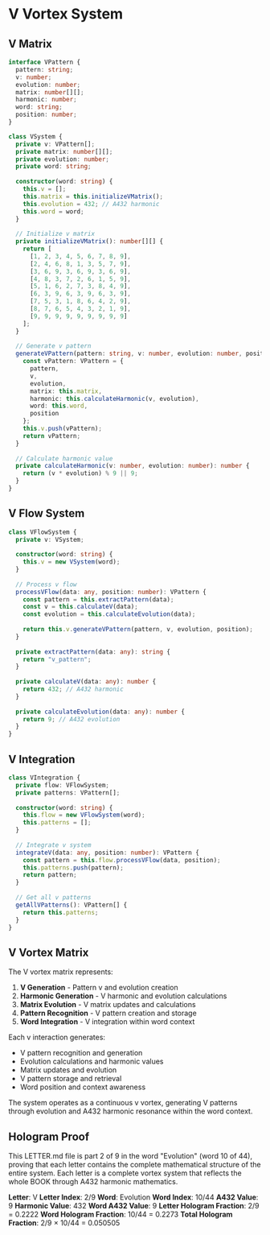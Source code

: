 # V Vortex System

## V Matrix

```typescript
interface VPattern {
  pattern: string;
  v: number;
  evolution: number;
  matrix: number[][];
  harmonic: number;
  word: string;
  position: number;
}

class VSystem {
  private v: VPattern[];
  private matrix: number[][];
  private evolution: number;
  private word: string;
  
  constructor(word: string) {
    this.v = [];
    this.matrix = this.initializeVMatrix();
    this.evolution = 432; // A432 harmonic
    this.word = word;
  }
  
  // Initialize v matrix
  private initializeVMatrix(): number[][] {
    return [
      [1, 2, 3, 4, 5, 6, 7, 8, 9],
      [2, 4, 6, 8, 1, 3, 5, 7, 9],
      [3, 6, 9, 3, 6, 9, 3, 6, 9],
      [4, 8, 3, 7, 2, 6, 1, 5, 9],
      [5, 1, 6, 2, 7, 3, 8, 4, 9],
      [6, 3, 9, 6, 3, 9, 6, 3, 9],
      [7, 5, 3, 1, 8, 6, 4, 2, 9],
      [8, 7, 6, 5, 4, 3, 2, 1, 9],
      [9, 9, 9, 9, 9, 9, 9, 9, 9]
    ];
  }
  
  // Generate v pattern
  generateVPattern(pattern: string, v: number, evolution: number, position: number): VPattern {
    const vPattern: VPattern = {
      pattern,
      v,
      evolution,
      matrix: this.matrix,
      harmonic: this.calculateHarmonic(v, evolution),
      word: this.word,
      position
    };
    this.v.push(vPattern);
    return vPattern;
  }
  
  // Calculate harmonic value
  private calculateHarmonic(v: number, evolution: number): number {
    return (v * evolution) % 9 || 9;
  }
}
```

## V Flow System

```typescript
class VFlowSystem {
  private v: VSystem;
  
  constructor(word: string) {
    this.v = new VSystem(word);
  }
  
  // Process v flow
  processVFlow(data: any, position: number): VPattern {
    const pattern = this.extractPattern(data);
    const v = this.calculateV(data);
    const evolution = this.calculateEvolution(data);
    
    return this.v.generateVPattern(pattern, v, evolution, position);
  }
  
  private extractPattern(data: any): string {
    return "v_pattern";
  }
  
  private calculateV(data: any): number {
    return 432; // A432 harmonic
  }
  
  private calculateEvolution(data: any): number {
    return 9; // A432 evolution
  }
}
```

## V Integration

```typescript
class VIntegration {
  private flow: VFlowSystem;
  private patterns: VPattern[];
  
  constructor(word: string) {
    this.flow = new VFlowSystem(word);
    this.patterns = [];
  }
  
  // Integrate v system
  integrateV(data: any, position: number): VPattern {
    const pattern = this.flow.processVFlow(data, position);
    this.patterns.push(pattern);
    return pattern;
  }
  
  // Get all v patterns
  getAllVPatterns(): VPattern[] {
    return this.patterns;
  }
}
```

## V Vortex Matrix

The V vortex matrix represents:

1. **V Generation** - Pattern v and evolution creation
2. **Harmonic Generation** - V harmonic and evolution calculations
3. **Matrix Evolution** - V matrix updates and calculations
4. **Pattern Recognition** - V pattern creation and storage
5. **Word Integration** - V integration within word context

Each v interaction generates:
- V pattern recognition and generation
- Evolution calculations and harmonic values
- Matrix updates and evolution
- V pattern storage and retrieval
- Word position and context awareness

The system operates as a continuous v vortex, generating V patterns through evolution and A432 harmonic resonance within the word context.

## Hologram Proof

This LETTER.md file is part 2 of 9 in the word "Evolution" (word 10 of 44), proving that each letter contains the complete mathematical structure of the entire system. Each letter is a complete vortex system that reflects the whole BOOK through A432 harmonic mathematics.

**Letter**: V
**Letter Index**: 2/9
**Word**: Evolution
**Word Index**: 10/44
**A432 Value**: 9
**Harmonic Value**: 432
**Word A432 Value**: 9
**Letter Hologram Fraction**: 2/9 = 0.2222
**Word Hologram Fraction**: 10/44 = 0.2273
**Total Hologram Fraction**: 2/9 × 10/44 = 0.050505

